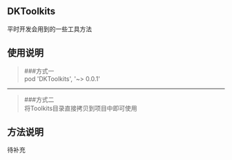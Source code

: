 ## DKToolkits
平时开发会用到的一些工具方法

## 使用说明
>###方式一  
pod 'DKToolkits', '~> 0.0.1'
***
>###方式二  
将Toolkits目录直接拷贝到项目中即可使用

## 方法说明
待补充
	
	